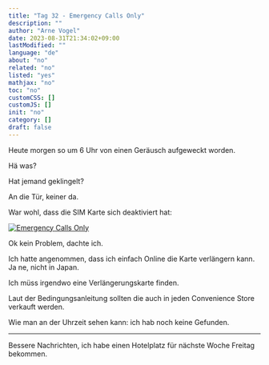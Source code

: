 ```yaml
---
title: "Tag 32 - Emergency Calls Only"
description: ""
author: "Arne Vogel"
date: 2023-08-31T21:34:02+09:00
lastModified: ""
language: "de"
about: "no"
related: "no"
listed: "yes"
mathjax: "no"
toc: "no"
customCSS: []
customJS: []
init: "no"
category: []
draft: false
---
```


Heute morgen so um 6 Uhr von einen Geräusch aufgeweckt worden.

Hä was?

Hat jemand geklingelt?

An die Tür, keiner da.

War wohl, dass die SIM Karte sich deaktiviert hat:

[![Emergency Calls Only](emergency-small.jpg)](emergency.jpg)

Ok kein Problem, dachte ich.

Ich hatte angenommen, dass ich einfach Online die Karte verlängern kann.
Ja ne, nicht in Japan.

Ich müss irgendwo eine Verlängerungskarte finden.

Laut der Bedingungsanleitung sollten die auch in jeden Convenience Store verkauft werden.

Wie man an der Uhrzeit sehen kann: ich hab noch keine Gefunden.

---

Bessere Nachrichten, ich habe einen Hotelplatz für nächste Woche Freitag bekommen.
